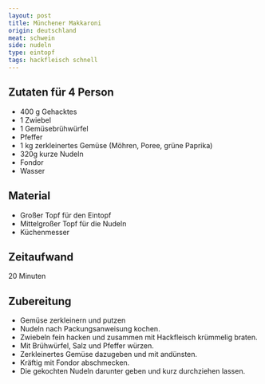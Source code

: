 ```yaml
---
layout: post
title: Münchener Makkaroni
origin: deutschland
meat: schwein
side: nudeln
type: eintopf
tags: hackfleisch schnell
---
```

## Zutaten für 4 Person
* 400 g Gehacktes  
* 1 Zwiebel  
* 1 Gemüsebrühwürfel  
* Pfeffer  
* 1 kg zerkleinertes Gemüse (Möhren, Poree, grüne Paprika)  
* 320g kurze Nudeln  
* Fondor  
* Wasser  

## Material
* Großer Topf für den Eintopf  
* Mittelgroßer Topf für die Nudeln  
* Küchenmesser  

## Zeitaufwand
20 Minuten  

## Zubereitung
* Gemüse zerkleinern und putzen
* Nudeln nach Packungsanweisung kochen.
* Zwiebeln fein hacken und zusammen mit Hackfleisch krümmelig braten.
* Mit Brühwürfel, Salz und Pfeffer würzen.
* Zerkleinertes Gemüse dazugeben und mit andünsten.
* Kräftig mit Fondor abschmecken.
* Die gekochten Nudeln darunter geben und kurz durchziehen lassen.
